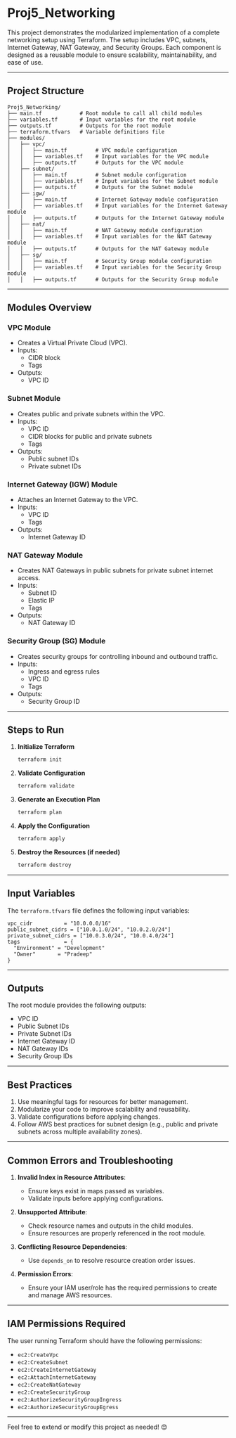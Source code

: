 # Proj5_Networking

This project demonstrates the modularized implementation of a complete networking setup using Terraform. The setup includes VPC, subnets, Internet Gateway, NAT Gateway, and Security Groups. Each component is designed as a reusable module to ensure scalability, maintainability, and ease of use.

---

## **Project Structure**

```
Proj5_Networking/
├── main.tf            # Root module to call all child modules
├── variables.tf       # Input variables for the root module
├── outputs.tf         # Outputs for the root module
├── terraform.tfvars   # Variable definitions file
├── modules/
│   ├── vpc/
│   │   ├── main.tf         # VPC module configuration
│   │   ├── variables.tf    # Input variables for the VPC module
│   │   ├── outputs.tf      # Outputs for the VPC module
│   ├── subnet/
│   │   ├── main.tf         # Subnet module configuration
│   │   ├── variables.tf    # Input variables for the Subnet module
│   │   ├── outputs.tf      # Outputs for the Subnet module
│   ├── igw/
│   │   ├── main.tf         # Internet Gateway module configuration
│   │   ├── variables.tf    # Input variables for the Internet Gateway module
│   │   ├── outputs.tf      # Outputs for the Internet Gateway module
│   ├── nat/
│   │   ├── main.tf         # NAT Gateway module configuration
│   │   ├── variables.tf    # Input variables for the NAT Gateway module
│   │   ├── outputs.tf      # Outputs for the NAT Gateway module
│   ├── sg/
│   │   ├── main.tf         # Security Group module configuration
│   │   ├── variables.tf    # Input variables for the Security Group module
│   │   ├── outputs.tf      # Outputs for the Security Group module
```

---

## **Modules Overview**

### **VPC Module**
- Creates a Virtual Private Cloud (VPC).
- Inputs:
  - CIDR block
  - Tags
- Outputs:
  - VPC ID

### **Subnet Module**
- Creates public and private subnets within the VPC.
- Inputs:
  - VPC ID
  - CIDR blocks for public and private subnets
  - Tags
- Outputs:
  - Public subnet IDs
  - Private subnet IDs

### **Internet Gateway (IGW) Module**
- Attaches an Internet Gateway to the VPC.
- Inputs:
  - VPC ID
  - Tags
- Outputs:
  - Internet Gateway ID

### **NAT Gateway Module**
- Creates NAT Gateways in public subnets for private subnet internet access.
- Inputs:
  - Subnet ID
  - Elastic IP
  - Tags
- Outputs:
  - NAT Gateway ID

### **Security Group (SG) Module**
- Creates security groups for controlling inbound and outbound traffic.
- Inputs:
  - Ingress and egress rules
  - VPC ID
  - Tags
- Outputs:
  - Security Group ID

---

## **Steps to Run**

1. **Initialize Terraform**
   ```bash
   terraform init
   ```

2. **Validate Configuration**
   ```bash
   terraform validate
   ```

3. **Generate an Execution Plan**
   ```bash
   terraform plan
   ```

4. **Apply the Configuration**
   ```bash
   terraform apply
   ```

5. **Destroy the Resources (if needed)**
   ```bash
   terraform destroy
   ```

---

## **Input Variables**

The `terraform.tfvars` file defines the following input variables:

```hcl
vpc_cidr          = "10.0.0.0/16"
public_subnet_cidrs = ["10.0.1.0/24", "10.0.2.0/24"]
private_subnet_cidrs = ["10.0.3.0/24", "10.0.4.0/24"]
tags              = {
  "Environment" = "Development"
  "Owner"       = "Pradeep"
}
```

---

## **Outputs**

The root module provides the following outputs:

- VPC ID
- Public Subnet IDs
- Private Subnet IDs
- Internet Gateway ID
- NAT Gateway IDs
- Security Group IDs

---

## **Best Practices**

1. Use meaningful tags for resources for better management.
2. Modularize your code to improve scalability and reusability.
3. Validate configurations before applying changes.
4. Follow AWS best practices for subnet design (e.g., public and private subnets across multiple availability zones).

---

## **Common Errors and Troubleshooting**

1. **Invalid Index in Resource Attributes**:
   - Ensure keys exist in maps passed as variables.
   - Validate inputs before applying configurations.

2. **Unsupported Attribute**:
   - Check resource names and outputs in the child modules.
   - Ensure resources are properly referenced in the root module.

3. **Conflicting Resource Dependencies**:
   - Use `depends_on` to resolve resource creation order issues.

4. **Permission Errors**:
   - Ensure your IAM user/role has the required permissions to create and manage AWS resources.

---

## **IAM Permissions Required**

The user running Terraform should have the following permissions:
- `ec2:CreateVpc`
- `ec2:CreateSubnet`
- `ec2:CreateInternetGateway`
- `ec2:AttachInternetGateway`
- `ec2:CreateNatGateway`
- `ec2:CreateSecurityGroup`
- `ec2:AuthorizeSecurityGroupIngress`
- `ec2:AuthorizeSecurityGroupEgress`

---

Feel free to extend or modify this project as needed! 😊